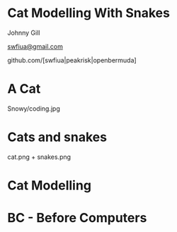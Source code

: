 # Cat Modelling With Snakes

   Johnny Gill

   swfiua@gmail.com

   github.com/[swfiua|peakrisk|openbermuda]

# A Cat

Snowy/coding.jpg

# Cats and snakes

cat.png + snakes.png

# Cat Modelling
   
# BC - Before Computers   
